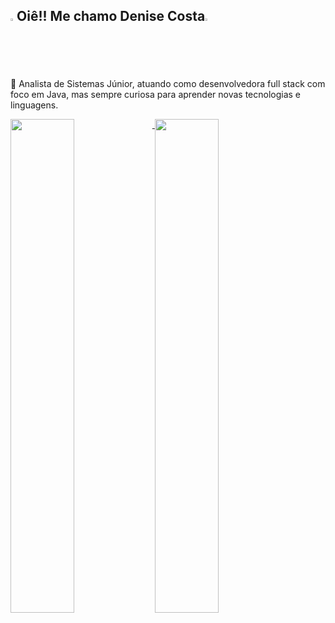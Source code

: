 ##  <img src="https://github.com/user-attachments/assets/f7d3833d-6839-4678-badb-da734dad7d05" width="2%" />Oiê!! Me chamo Denise Costa<img src="https://github.com/user-attachments/assets/f7d3833d-6839-4678-badb-da734dad7d05" width="2%" />

🔭 Analista de Sistemas Júnior, atuando como desenvolvedora full stack com foco em Java, mas sempre curiosa para aprender novas tecnologias e linguagens.
<div>
  <a href="https://github.com/DeniCosta">
    <img width="45%" align="top" src="https://github-readme-stats.vercel.app/api?username=DeniCosta&hide=contribs,prs&show_icons=true&theme=tokyonight&rank_icon=github&include_all_commits=true&custom_title=Github%20Stats" />
  </a>
  <a href="https://github.com/DeniCosta">
    <img width="45%" align="top" src="https://github-readme-stats.vercel.app/api/top-langs/?username=DeniCosta&layout=compact&langs_count=8&custom_title=Linguagens%20Mais%20Utilizadas"/>
  </a>
</div>

